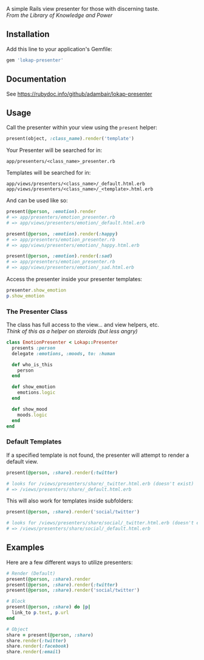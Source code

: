 A simple Rails view presenter for those with discerning taste.  
_From the Library of Knowledge and Power_

## Installation

Add this line to your application's Gemfile:

```ruby
gem 'lokap-presenter'
```

## Documentation

See https://rubydoc.info/github/adambair/lokap-presenter

## Usage

Call the presenter within your view using the `present` helper:

```ruby
present(object, :class_name).render('template')
```

Your Presenter will be searched for in:

```
app/presenters/<class_name>_presenter.rb
```

Templates will be searched for in:

```
app/views/presenters/<class_name>/_default.html.erb
app/views/presenters/<class_name>/_<template>.html.erb
```

And can be used like so:

```ruby
present(@person, :emotion).render
# => app/presenters/emotion_presenter.rb
# => app/views/presenters/emotion/_default.html.erb

present(@person, :emotion).render(:happy)
# => app/presenters/emotion_presenter.rb
# => app/views/presenters/emotion/_happy.html.erb

present(@person, :emotion).render(:sad)
# => app/presenters/emotion_presenter.rb
# => app/views/presenters/emotion/_sad.html.erb
```

Access the presenter inside your presenter templates:

```ruby
presenter.show_emotion
p.show_emotion
```

### The Presenter Class

The class has full access to the view... and view helpers, etc.  
_Think of this as a helper on steroids (but less angry)_

```ruby
class EmotionPresenter < Lokap::Presenter
  presents :person
  delegate :emotions, :moods, to: :human

  def who_is_this
    person
  end

  def show_emotion
    emotions.logic
  end

  def show_mood
    moods.logic
  end
end
```

### Default Templates

If a specified template is not found, the presenter will attempt to render a
default view.

```ruby
present(@person, :share).render(:twitter)

# looks for /views/presenters/share/_twitter.html.erb (doesn't exist)
# => /views/presenters/share/_default.html.erb
```

This will also work for templates inside subfolders:

```ruby
present(@person, :share).render('social/twitter')

# looks for /views/presenters/share/social/_twitter.html.erb (doesn't exist)
# => /views/presenters/share/social/_default.html.erb
```

## Examples

Here are a few different ways to utilize presenters:

```ruby
# Render (Default)
present(@person, :share).render
present(@person, :share).render(:twitter)
present(@person, :share).render('social/twitter')

# Block
present(@person, :share) do |p|
  link_to p.text, p.url
end

# Object
share = present(@person, :share)
share.render(:twitter)
share.render(:facebook)
share.render(:email)
```


